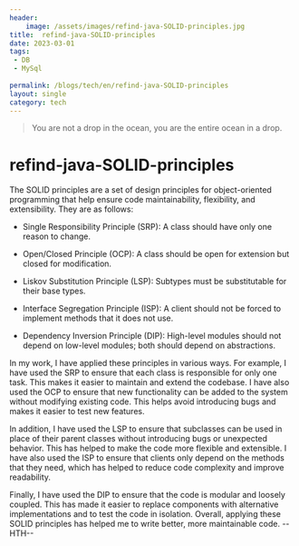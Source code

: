 ```yaml
---
header:
    image: /assets/images/refind-java-SOLID-principles.jpg
title:  refind-java-SOLID-principles
date: 2023-03-01
tags:
 - DB
 - MySql
 
permalink: /blogs/tech/en/refind-java-SOLID-principles
layout: single
category: tech
---
```


> You are not a drop in the ocean, you are the entire ocean in a drop.

# refind-java-SOLID-principles

The SOLID principles are a set of design principles for object-oriented programming that help ensure code maintainability, flexibility, and extensibility. They are as follows:

 - Single Responsibility Principle (SRP): A class should have only one reason to change.

 - Open/Closed Principle (OCP): A class should be open for extension but closed for modification.

 - Liskov Substitution Principle (LSP): Subtypes must be substitutable for their base types.

 - Interface Segregation Principle (ISP): A client should not be forced to implement methods that it does not use.

- Dependency Inversion Principle (DIP): High-level modules should not depend on low-level modules; both should depend on abstractions.

In my work, I have applied these principles in various ways. For example, I have used the SRP to ensure that each class is responsible for only one task. This makes it easier to maintain and extend the codebase. I have also used the OCP to ensure that new functionality can be added to the system without modifying existing code. This helps avoid introducing bugs and makes it easier to test new features.

In addition, I have used the LSP to ensure that subclasses can be used in place of their parent classes without introducing bugs or unexpected behavior. This has helped to make the code more flexible and extensible. I have also used the ISP to ensure that clients only depend on the methods that they need, which has helped to reduce code complexity and improve readability.

Finally, I have used the DIP to ensure that the code is modular and loosely coupled. This has made it easier to replace components with alternative implementations and to test the code in isolation. Overall, applying these SOLID principles has helped me to write better, more maintainable code.
--HTH--



